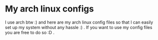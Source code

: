 # My arch linux configs
I use arch btw :) and here are my arch linux config files so that I can easily set up my system without any hassle :) . If you want to use my config files
you are free to do so :D . 
